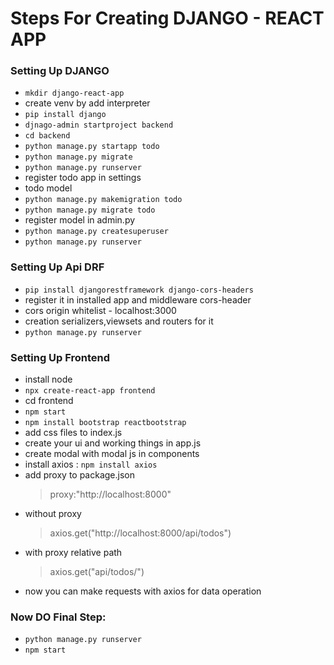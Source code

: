 # Steps For Creating DJANGO - REACT APP

### Setting Up DJANGO


- `mkdir django-react-app`
- create venv by add interpreter
- `pip install django`
- `djnago-admin startproject backend`
- `cd backend`
- `python manage.py startapp todo`
- `python manage.py migrate`
- `python manage.py runserver`
- register todo app in settings
- todo model
- `python manage.py makemigration todo`
- `python manage.py migrate todo`
- register model in admin.py
- `python manage.py createsuperuser`
- `python manage.py runserver`

### Setting Up Api DRF

- `pip install djangorestframework django-cors-headers`
- register it in installed app and middleware cors-header
- cors origin whitelist - localhost:3000
- creation serializers,viewsets and routers for it
- `python manage.py runserver`

### Setting Up Frontend
- install node
- `npx create-react-app frontend`
- cd frontend
- `npm start`
- `npm install bootstrap reactbootstrap`
- add css files to index.js
- create your ui and working things in app.js
- create modal with modal js in components
- install axios : `npm install axios`
- add proxy to package.json
  > proxy:"http://localhost:8000"
- without proxy
  > axios.get("http://localhost:8000/api/todos")
- with proxy relative path
  > axios.get("api/todos/")
- now you can make requests with axios for data operation

### Now DO Final Step:
- `python manage.py runserver`
- `npm start`

